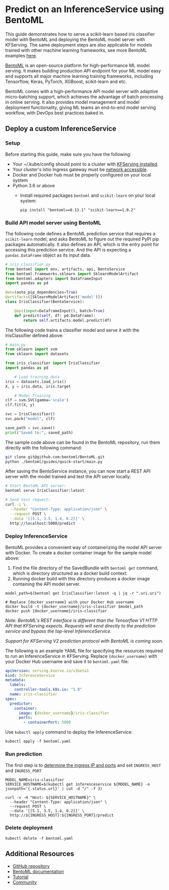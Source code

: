 # Predict on an InferenceService using BentoML

This guide demonstrates how to serve a scikit-learn based iris classifier model with BentoML
and deploying the BentoML model server with KFServing. The same deployment
steps are also applicable for models trained with other machine learning frameworks, see
more BentoML examples [here](https://github.com/bentoml/BentoML/tree/main/examples).

[BentoML](https://bentoml.org) is an open-source platform for high-performance ML model
serving. It makes building production API endpoint for your ML model easy and supports all
major machine learning training frameworks, including Tensorflow, Keras, PyTorch, XGBoost,
scikit-learn and etc.

BentoML comes with a high-performance API model server with adaptive micro-batching support,
which achieves the advantage of batch processing in online serving. It also provides model
management and model deployment functionality, giving ML teams an end-to-end model serving
workflow, with DevOps best practices baked in.

## Deploy a custom InferenceService

### Setup

Before starting this guide, make sure you have the following:

* Your ~/.kube/config should point to a cluster with [KFServing installed](https://github.com/kubeflow/kfserving/#install-kfserving).
* Your cluster's Istio Ingress gateway must be [network accessible](https://istio.io/latest/docs/tasks/traffic-management/ingress/ingress-control/).
* Docker and Docker hub must be properly configured on your local system
* Python 3.6 or above
  * Install required packages `bentoml` and `scikit-learn` on your local system:

    ```shell
    pip install "bentoml==0.13.1" "scikit-learn==1.0.2"
    ```

### Build API model server using BentoML

The following code defines a BentoML prediction service that requires a `scikit-learn` model, and
asks BentoML to figure out the required PyPI pip packages automatically. It also defines
an API, which is the entry point for accessing this prediction service. And the API is
expecting a `pandas.DataFrame` object as its input data.

```python
# iris_classifier.py
from bentoml import env, artifacts, api, BentoService
from bentoml.frameworks.sklearn import SklearnModelArtifact
from bentoml.adapters import DataframeInput
import pandas as pd

@env(auto_pip_dependencies=True)
@artifacts([SklearnModelArtifact('model')])
class IrisClassifier(BentoService):

    @api(input=DataframeInput(), batch=True)
    def predict(self, df: pd.DataFrame):
        return self.artifacts.model.predict(df)
```

The following code trains a classifier model and serve it with the IrisClassifier defined above:

```python
# main.py
from sklearn import svm
from sklearn import datasets

from iris_classifier import IrisClassifier
import pandas as pd

    # Load training data
iris = datasets.load_iris()
X, y = iris.data, iris.target

    # Model Training
clf = svm.SVC(gamma='scale')
clf.fit(X, y)

svc = IrisClassifier()
svc.pack("model", clf)

save_path = svc.save()
print("Saved to:", saved_path)

```

The sample code above can be found in the BentoML repository, run them directly with the
following command:

```bash
git clone git@github.com:bentoml/BentoML.git
python ./bentoml/guides/quick-start/main.py
```

After saving the BentoService instance, you can now start a REST API server with the
model trained and test the API server locally:

```bash
# Start BentoML API server:
bentoml serve IrisClassifier:latest
```

```bash
# Send test request:
curl -i \
  --header "Content-Type: application/json" \
  --request POST \
  --data '[[5.1, 3.5, 1.4, 0.2]]' \
  http://localhost:5000/predict
```

### Deploy InferenceService

BentoML provides a convenient way of containerizing the model API server with Docker. To
create a docker container image for the sample model above:

1. Find the file directory of the SavedBundle with `bentoml get` command, which is
directory structured as a docker build context.
2. Running docker build with this directory produces a docker image containing the API
model server.

```shell
model_path=$(bentoml get IrisClassifier:latest -q | jq -r ".uri.uri")

# Replace {docker_username} with your Docker Hub username
docker build -t {docker_username}/iris-classifier $model_path
docker push {docker_username}/iris-classifier
```

*Note: BentoML's REST interface is different than the Tensorflow V1 HTTP API that
KFServing expects. Requests will send directly to the prediction service and bypass the
top-level InferenceService.*

*Support for KFServing V2 prediction protocol with BentoML is coming soon.*

The following is an example YAML file for specifying the resources required to run an
InferenceService in KFServing. Replace `{docker_username}` with your Docker Hub username
and save it to `bentoml.yaml` file:

```yaml
apiVersion: serving.kserve.io/v1beta1
kind: InferenceService
metadata:
  labels:
    controller-tools.k8s.io: "1.0"
  name: iris-classifier
spec:
  predictor:
    container:
      image: {docker_username}/iris-classifier
      ports:
        - containerPort: 5000
```

Use `kubectl apply` command to deploy the InferenceService:

```shell
kubectl apply -f bentoml.yaml
```

### Run prediction
The first step is to [determine the ingress IP and ports](../../../README.md#determine-the-ingress-ip-and-ports) and set `INGRESS_HOST` and `INGRESS_PORT`

```shell
MODEL_NAME=iris-classifier
SERVICE_HOSTNAME=$(kubectl get inferenceservice ${MODEL_NAME} -o jsonpath='{.status.url}' | cut -d "/" -f 3)

curl -v -H "Host: ${SERVICE_HOSTNAME}" \
  --header "Content-Type: application/json" \
  --request POST \
  --data '[[5.1, 3.5, 1.4, 0.2]]' \
  http://${INGRESS_HOST}:${INGRESS_PORT}/predict
```

### Delete deployment

```shell
kubectl delete -f bentoml.yaml
```

## Additional Resources

* [GitHub repository](https://github.com/bentoml/BentoML)
* [BentoML documentation](https://docs.bentoml.org)
* [Tutorial](https://docs.bentoml.org/en/latest/tutorial.html)
* [Community](https://join.slack.com/t/bentoml/shared_invite/enQtNjcyMTY3MjE4NTgzLTU3ZDc1MWM5MzQxMWQxMzJiNTc1MTJmMzYzMTYwMjQ0OGEwNDFmZDkzYWQxNzgxYWNhNjAxZjk4MzI4OGY1Yjg)
